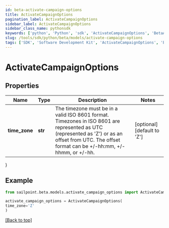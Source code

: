 ```yaml
---
id: beta-activate-campaign-options
title: ActivateCampaignOptions
pagination_label: ActivateCampaignOptions
sidebar_label: ActivateCampaignOptions
sidebar_class_name: pythonsdk
keywords: ['python', 'Python', 'sdk', 'ActivateCampaignOptions', 'BetaActivateCampaignOptions'] 
slug: /tools/sdk/python/beta/models/activate-campaign-options
tags: ['SDK', 'Software Development Kit', 'ActivateCampaignOptions', 'BetaActivateCampaignOptions']
---
```


# ActivateCampaignOptions


## Properties

Name | Type | Description | Notes
------------ | ------------- | ------------- | -------------
**time_zone** | **str** | The timezone must be in a valid ISO 8601 format. Timezones in ISO 8601 are represented as UTC (represented as 'Z') or as an offset from UTC. The offset format can be +/-hh:mm, +/-hhmm, or +/-hh. | [optional] [default to 'Z']
}

## Example

```python
from sailpoint.beta.models.activate_campaign_options import ActivateCampaignOptions

activate_campaign_options = ActivateCampaignOptions(
time_zone='Z'
)

```
[[Back to top]](#) 

